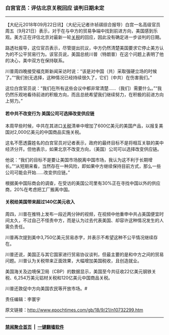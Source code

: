 ### 白宫官员：评估北京关税回应 谈判日期未定
------------------------

<p>【大纪元2018年09月22日讯】（大纪元记者许祯祺综合报导）白宫一名高级官员周五（9月21日）表示，对于在与中方的贸易争端中找到前进方向，美国感到乐观。美方正在评估北京对最新一轮<a href="http://www.epochtimes.com/gb/tag/%E5%85%B3%E7%A8%8E.html">关税</a>的回应，因此没有确定进一步谈判的日期。</p>
<p>路透社报导，这位官员表示，尽管提出抗议，中方仍然清楚美国要求它停止美方认为的不公平贸易行为。该官员说，美国总统川普（特朗普）在这个问题上表明了他的决心，美中双方在保持联系。</p>
<p>川普周四晚接受福克斯新闻采访时说：“该是对中国（共）采取强硬立场的时候了。”“我们别无选择，这种情况已经持续很久了，它们（中共）在伤害我们。”</p>
<p>这位白宫官员说：“我们在所有这些会议中都非常清楚&#8230;&#8230;（我们）需要什么。”“我仍然乐观地看待前进的积极方向，而且总统希望我们继续努力，在积极的前进方向上努力。”</p>
<h4>若中共不改变行为 美国公司可选择改变供应链</h4>
<p>本周早些时候，中共在其进口<a href="http://www.epochtimes.com/gb/tag/%E5%85%B3%E7%A8%8E.html">关税</a>清单中增加了600亿美元的美国产品，以报复美国对2,000亿美元的中国商品实施关税。</p>
<p>这名不愿透露姓名的白宫官员对记者表示，政府的最终目标不是将相互关联的美中经济分开。但他表示，如果北京不改变方向，（美国）公司可以选择改变供应链。</p>
<p>他说：“我们的目标不是要让美国市场脱离中国市场，我认为这不利于长期增长。”“从短期来看，当然存在一种风险，即如果中方继续保持目前方式，那么一些公司可能会开始&#8230;&#8230;改变供应链。”</p>
<p>根据美中国际商会的调查，在受访的美国公司里有30%正在寻找中国以外的供应商，20%在考虑把工厂搬离中国。</p>
<h4>关税给美国带来超过140亿美元收入</h4>
<p>周四，川普在推特上发布一段近两分钟的视频，在视频中他重申中共占美国便宜时间太久，不过自己不怪责中方，而是认为过去代表美国、却容许这种情况发生的人需负责任。</p>
<p>川普再次提到美中3,750亿美元贸易赤字，并表示不希望这种不公平情况继续存在。</p>
<p>川普还说，美国正与其它国家进行贸易协议谈判，但最主要的是和中方之间的贸易问题。川普认为关税带来正面效果，大幅增加美国税收，且创造就业。</p>
<p>美国海关及边境保卫局（CBP）的数据显示，美国至今共征收22亿美元钢铁关税、6,254万美元铝材关税和120亿美元中国商品关税。</p>
<p>川普还敦促中方向美国农民等开放市场。#</p>
<p>责任编辑：李寰宇</p>

原文链接：http://www.epochtimes.com/gb/18/9/21/n10732299.htm


------------------------
#### [禁闻聚合首页](https://github.com/gfw-breaker/banned-news/blob/master/README.md) &nbsp;|&nbsp;  [一键翻墙软件](https://github.com/gfw-breaker/nogfw/blob/master/README.md)